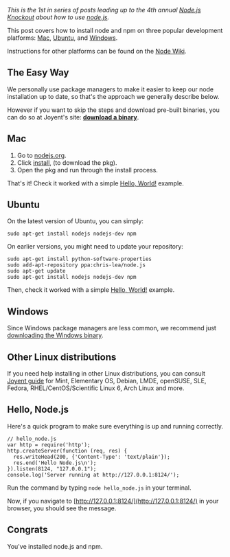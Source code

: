 _This is the 1st in series of posts leading up to the 4th annual
[Node.js Knockout](http://nodeknockout.com) about how to use
[node.js](http://nodejs.org)._

This post covers how to install node and npm on three popular development
platforms: [Mac](#mac), [Ubuntu](#ubuntu), and [Windows](#windows).

Instructions for other platforms can be found on the
[Node Wiki](https://github.com/joyent/node/wiki/Installation).

<h2 id="easy">The Easy Way</h2>

We personally use package managers to make it easier to keep our node
installation up to date, so that's the approach we generally describe below.

However if you want to skip the steps and download pre-built binaries, you can
do so at Joyent's site: **[download a binary](http://nodejs.org/download/)**.

<h2 id="mac">Mac</h2>

1. Go to [nodejs.org](http://nodejs.org). 
2. Click [install](http://nodejs.org/dist/v0.10.20/node-v0.10.20.pkg), (to download the pkg).
3. Open the pkg and run through the install process.

That's it! Check it worked with a simple [Hello, World!](#hello) example.

<h2 id="ubuntu">Ubuntu</h2>

On the latest version of Ubuntu, you can simply:

    sudo apt-get install nodejs nodejs-dev npm

On earlier versions, you might need to update your repository:

    sudo apt-get install python-software-properties
    sudo add-apt-repository ppa:chris-lea/node.js
    sudo apt-get update
    sudo apt-get install nodejs nodejs-dev npm

Then, check it worked with a simple [Hello, World!](#hello) example.

<h2 id="windows">Windows</h2>

Since Windows package managers are less common, we recommend just
[downloading the Windows binary](http://nodejs.org/download/).

<h2 id="other">Other Linux distributions</h2>

If you need help installing in other Linux distributions, you can consult [Joyent guide](https://github.com/joyent/node/wiki/Installing-Node.js-via-package-manager) for Mint, Elementary OS, Debian, LMDE, openSUSE, SLE, Fedora, RHEL/CentOS/Scientific Linux 6, Arch Linux and more.



<h2 id="hello">Hello, Node.js</h2>

Here's a quick program to make sure everything is up and running correctly.

    // hello_node.js
    var http = require('http');
    http.createServer(function (req, res) {
      res.writeHead(200, {'Content-Type': 'text/plain'});
      res.end('Hello Node.js\n');
    }).listen(8124, "127.0.0.1");
    console.log('Server running at http://127.0.0.1:8124/');

Run the command by typing `node hello_node.js` in your terminal.

Now, if you navigate to [http://127.0.0.1:8124/](http://127.0.0.1:8124/)
in your browser, you should see the message.

## Congrats

You've installed node.js and npm.
